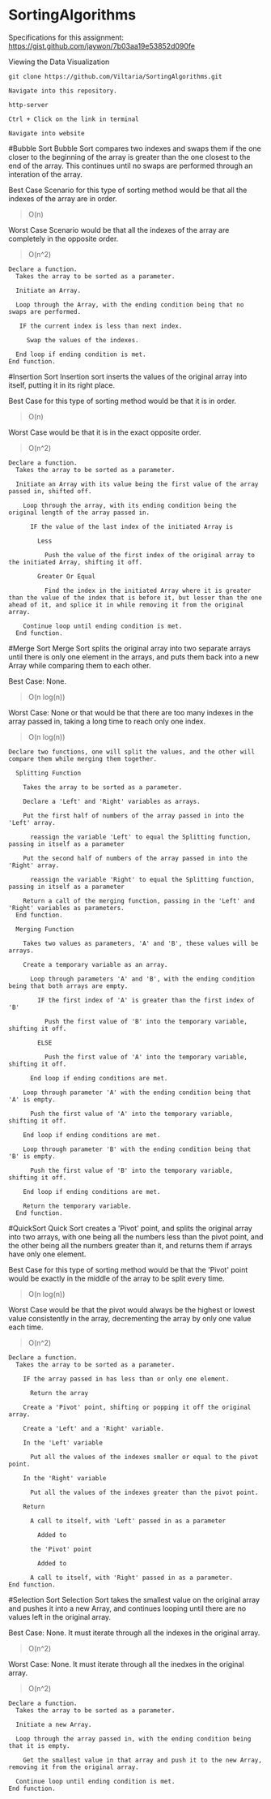 # SortingAlgorithms
Specifications for this assignment: https://gist.github.com/jaywon/7b03aa19e53852d090fe

Viewing the Data Visualization

    git clone https://github.com/Viltaria/SortingAlgorithms.git
    
    Navigate into this repository.

    http-server
    
    Ctrl + Click on the link in terminal
    
    Navigate into website
    
#Bubble Sort
Bubble Sort compares two indexes and swaps them if the one closer to the beginning of the array is greater than the one closest to the end of the array. This continues until no swaps are performed through an interation of the array.

Best Case Scenario for this type of sorting method would be that all the indexes of the array are in order. 

>O(n)

Worst Case Scenario would be that all the indexes of the array are completely in the opposite order.

>O(n^2)


    Declare a function.
      Takes the array to be sorted as a parameter.
  
      Initiate an Array.
    
      Loop through the Array, with the ending condition being that no swaps are performed.
    
       IF the current index is less than next index.
       
         Swap the values of the indexes.
         
      End loop if ending condition is met.
    End function.
  
#Insertion Sort
Insertion sort inserts the values of the original array into itself, putting it in its right place.

Best Case for this type of sorting method would be that it is in order.

>O(n)

Worst Case would be that it is in the exact opposite order.

>O(n^2)

    Declare a function.
      Takes the array to be sorted as a parameter.
  
      Initiate an Array with its value being the first value of the array passed in, shifted off.
        
        Loop through the array, with its ending condition being the original length of the array passed in.
          
          IF the value of the last index of the initiated Array is 
          
            Less
                
              Push the value of the first index of the original array to the initiated Array, shifting it off.
                
            Greater Or Equal
            
              Find the index in the initiated Array where it is greater than the value of the index that is before it, but lesser than the one ahead of it, and splice it in while removing it from the original array.
              
        Continue loop until ending condition is met.
      End function.
  
#Merge Sort
Merge Sort splits the original array into two separate arrays until there is only one element in the arrays, and puts them back into a new Array while comparing them to each other. 

Best Case: None.

>O(n log(n))

Worst Case: None or that would be that there are too many indexes in the array passed in, taking a long time to reach only one index.

>O(n log(n))

    Declare two functions, one will split the values, and the other will compare them while merging them together.
    
      Splitting Function
      
        Takes the array to be sorted as a parameter.
      
        Declare a 'Left' and 'Right' variables as arrays.
      
        Put the first half of numbers of the array passed in into the 'Left' array.
        
          reassign the variable 'Left' to equal the Splitting function, passing in itself as a parameter
        
        Put the second half of numbers of the array passed in into the 'Right' array.
        
          reassign the variable 'Right' to equal the Splitting function, passing in itself as a parameter
        
        Return a call of the merging function, passing in the 'Left' and 'Right' variables as parameters.
      End function.
      
      Merging Function
        
        Takes two values as parameters, 'A' and 'B', these values will be arrays.
      
        Create a temporary variable as an array.
          
          Loop through parameters 'A' and 'B', with the ending condition being that both arrays are empty.
          
            IF the first index of 'A' is greater than the first index of 'B'
            
              Push the first value of 'B' into the temporary variable, shifting it off.
              
            ELSE 
              
              Push the first value of 'A' into the temporary variable, shifting it off.
        
          End loop if ending conditions are met.
          
        Loop through parameter 'A' with the ending condition being that 'A' is empty.
        
          Push the first value of 'A' into the temporary variable, shifting it off.
          
        End loop if ending conditions are met.
        
        Loop through parameter 'B' with the ending condition being that 'B' is empty.
        
          Push the first value of 'B' into the temporary variable, shifting it off.
          
        End loop if ending conditions are met.
        
        Return the temporary variable.
      End function.
    
#QuickSort
Quick Sort creates a 'Pivot' point, and splits the original array into two arrays, with one being all the numbers less than the pivot point, and the other being all the numbers greater than it, and returns them if arrays have only one element.

Best Case for this type of sorting method would be that the 'Pivot' point would be exactly in the middle of the array to be split every time.

>O(n log(n))

Worst Case would be that the pivot would always be the highest or lowest value consistently in the array, decrementing the array by only one value each time.

>O(n^2)

    Declare a function.
      Takes the array to be sorted as a parameter.
      
        IF the array passed in has less than or only one element.
        
          Return the array
      
        Create a 'Pivot' point, shifting or popping it off the original array.
        
        Create a 'Left' and a 'Right' variable.
        
        In the 'Left' variable
        
          Put all the values of the indexes smaller or equal to the pivot point.
          
        In the 'Right' variable
        
          Put all the values of the indexes greater than the pivot point.
          
        Return 
        
          A call to itself, with 'Left' passed in as a parameter
          
            Added to
            
          the 'Pivot' point
          
            Added to
            
          A call to itself, with 'Right' passed in as a parameter.
    End function.
    
#Selection Sort
Selection Sort takes the smallest value on the original array and pushes it into a new Array, and continues looping until there are no values left in the original array.

Best Case: None. It must iterate through all the indexes in the original array.

>O(n^2)

Worst Case: None. It must iterate through all the inedxes in the original array.

>O(n^2)

    Declare a function.
      Takes the array to be sorted as a parameter.
      
      Initiate a new Array.
      
      Loop through the array passed in, with the ending condition being that it is empty.
      
        Get the smallest value in that array and push it to the new Array, removing it from the original array.
        
      Continue loop until ending condition is met.
    End function.
